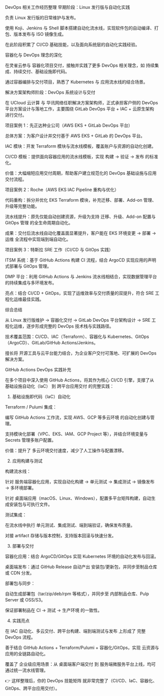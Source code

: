 
DevOps 相关工作经历整理
早期阶段：Linux 发行版与自动化实践

负责 Linux 发行版的日常维护与发布。

使用 Koji、Jenkins 与 Shell 脚本搭建自动化流水线，实现软件包的自动编译、打包、版本发布与 ISO 镜像生成。

在此阶段积累了 CI/CD 基础技能，以及面向系统层的自动化实践经验。

容器化与 DevOps 理念的深化

在灵雀云参与 容器化项目交付，接触并实践了更多 DevOps 相关理念，如 持续集成、持续交付、基础设施即代码。

通过容器编排与交付项目，熟悉了 Kubernetes 与 应用流水线的结合场景。

解决方案架构师阶段：DevOps 系统设计与交付

在 UCloud 云计算 与 华讯网络任职解决方案架构师，正式承担客户侧的 DevOps 平台方案设计与落地工作，主要围绕 GitLab DevOps 平台 + IAC + 云原生架构 进行交付。

项目案例 1：先正达种业公司（AWS EKS + GitLab DevOps 平台）

总体方案：为客户设计并交付基于 AWS EKS + GitLab 的 DevOps 平台。

IAC 模块：开发 Terraform 模块与流水线模板，覆盖账户与资源的自动化创建。

CI/CD 模板：提供面向容器应用的流水线模板，实现 构建 → 验证 → 发布 的标准化。

价值：大幅缩短应用交付周期，帮助客户建立规范化的 DevOps 基础设施与应用交付流程。

项目案例 2：Roche（AWS EKS IAC Pipeline 重构与优化）

代码重构：拆分并优化 EKS Terraform 模块，补充迁移、部署、Add-on 管理、升级等完整功能。

流水线提升：原先仅能自动创建资源，升级为支持 迁移、升级、Add-on 配置与 GitOps 管理 的全生命周期自动化。

成果：交付后流水线自动化覆盖面显著提升，客户能在 EKS 环境变更 → 部署 → 运维 全流程中实现端到端自动化。

项目案例 3：特斯拉 SRE 工作（CI/CD 与 GitOps 实践）

ITSM 系统：基于 GitHub Actions 构建 CI 流程，结合 ArgoCD 实现应用的声明式部署与 GitOps 管理。

DMP 平台：利用 GitHub Actions 与 Jenkins 流水线相结合，实现数据管理平台的持续集成与多环境发布。

亮点：结合 CI/CD + GitOps，实现了运维效率与交付质量的双提升，符合 SRE 工程化运维最佳实践。

综合总结

从 Linux 发行版维护 → 容器化交付 → GitLab DevOps 平台架构设计 → SRE 工程化运维，逐步形成完整的 DevOps 技术栈与实践路径。

技术覆盖范围：CI/CD、IAC（Terraform）、容器化与 Kubernetes、GitOps（ArgoCD）、GitLab/GitHub Actions/Jenkins。

擅长将 开源工具与云平台能力结合，为企业客户交付可落地、可扩展的 DevOps 解决方案。


GitHub Actions DevOps 实践补充

在多个项目中深入使用 GitHub Actions，将其作为核心 CI/CD 引擎，支撑了从 基础设施自动化（IaC） 到 跨平台应用交付 的完整实践：

1. 基础设施即代码（IaC）自动化

Terraform / Pulumi 集成：

编写 GitHub Actions 工作流，实现 AWS、GCP 等多云环境 的自动化创建与管理。

支持模块化部署（VPC、EKS、IAM、GCP Project 等），并结合环境变量与 Secrets 管理多账户配置。

价值：提升了 多云环境交付速度，减少了人工操作与配置漂移。

2. 应用构建与测试

构建流水线：

针对 服务端容器化应用，实现自动化构建 → 单元测试 → 集成测试 → 镜像发布 → 多环境部署。

针对 桌面端应用（macOS、Linux、Windows），配置多平台矩阵构建，自动生成安装包与可执行文件。

测试集成：

在流水线中执行 单元测试、集成测试、端到端验证，确保发布质量。

对接 artifact 存储与版本控制，支持版本回滚与快速分发。

3. 部署与交付

容器化应用：结合 ArgoCD/GitOps 实现 Kubernetes 环境的自动化发布与回滚。

桌面端发布：通过 GitHub Release 自动产出 安装包/更新包，并同步至制品仓库或 CDN 分发。

部署包与同步：

自动生成部署包（tar/zip/deb/rpm 等格式），并同步至 内部制品仓库、Pulp Server 或 OSS/S3。

保证部署制品在 CI → 测试 → 生产环境 的一致性。

4. 实践亮点

在 IAC 自动化、多云交付、跨平台构建、端到端测试与发布 上形成了 完整 DevOps 流程。

善于结合 GitHub Actions + Terraform/Pulumi + 容器化/GitOps，实现 云资源与应用的全链路自动化。

覆盖了 企业级应用场景：从 桌面端客户端交付 到 服务端微服务平台上线，均可通过统一流水线管理。

👉 这样整理后，你的 DevOps 技能矩阵 就非常完整了（CI/CD、IaC、容器化、GitOps、跨平台应用交付）。
